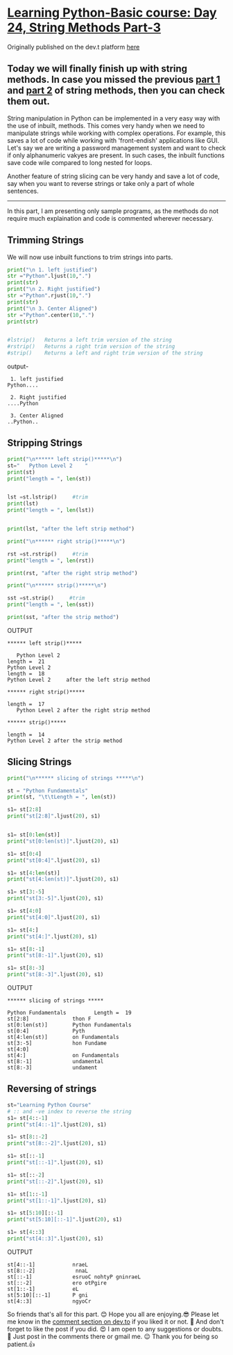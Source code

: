 # [Learning Python-Basic course: Day 24, String Methods Part-3](https://dev.to/aatmaj/learning-python-basic-course-day-24-string-methods-part-3-1mg9)

Originally published on the dev.t platform [here](https://dev.to/aatmaj/learning-python-basic-course-day-24-string-methods-part-3-1mg9)

## Today we will finally finish up with string methods. In case you missed the previous [part 1](https://dev.to/aatmaj/learning-python-basic-course-day-22-string-methods-part-1-9j8) and [part 2](https://dev.to/aatmaj/day-23-fi9) of string methods, then you can check them out.

String manipulation in Python can be implemented in a very easy way with the use of inbuilt, methods. This comes very handy when we need to manipulate strings while working with complex operations. For example, this saves a lot of code while working with 'front-endish' applications like GUI. Let's say we are writing a password management system and want to check if only alphanumeric vakyes are present. In such cases, the inbuilt functions save code wile compared to long nested for loops.

Another feature of string slicing can be very handy and save a lot of code, say when you want to reverse strings or take only a part of whole sentences.

---

In this part, I am presenting only sample programs, as the methods do not require much explaination and code is commented wherever necessary.

## Trimming Strings

We will now use inbuilt functions to trim strings into parts.

```python
print("\n 1. left justified")
str ="Python".ljust(10,".")
print(str)
print("\n 2. Right justified")
str ="Python".rjust(10,".")
print(str)
print("\n 3. Center Aligned")
str ="Python".center(10,".")
print(str)


#lstrip()	Returns a left trim version of the string
#rstrip()	Returns a right trim version of the string
#strip()	Returns a left and right trim version of the string


```

output-

```
 1. left justified
Python....

 2. Right justified
....Python

 3. Center Aligned
..Python..

```

## Stripping Strings

```python
print("\n****** left strip()*****\n")
st="   Python Level 2    "
print(st)
print("length = ", len(st))


lst =st.lstrip()     #trim
print(lst)
print("length = ", len(lst))


print(lst, "after the left strip method")

print("\n****** right strip()*****\n")

rst =st.rstrip()     #trim
print("length = ", len(rst))

print(rst, "after the right strip method")

print("\n****** strip()*****\n")

sst =st.strip()     #trim
print("length = ", len(sst))

print(sst, "after the strip method")
```

OUTPUT

```
****** left strip()*****

   Python Level 2
length =  21
Python Level 2
length =  18
Python Level 2     after the left strip method

****** right strip()*****

length =  17
   Python Level 2 after the right strip method

****** strip()*****

length =  14
Python Level 2 after the strip method

```

## Slicing Strings

```python
print("\n****** slicing of strings *****\n")

st = "Python Fundamentals"
print(st, "\t\tLength = ", len(st))

s1= st[2:8]
print("st[2:8]".ljust(20), s1)


s1= st[0:len(st)]
print("st[0:len(st)]".ljust(20), s1)

s1= st[0:4]
print("st[0:4]".ljust(20), s1)

s1= st[4:len(st)]
print("st[4:len(st)]".ljust(20), s1)

s1= st[3:-5]
print("st[3:-5]".ljust(20), s1)

s1= st[4:0]
print("st[4:0]".ljust(20), s1)

s1= st[4:]
print("st[4:]".ljust(20), s1)

s1= st[8:-1]
print("st[8:-1]".ljust(20), s1)

s1= st[8:-3]
print("st[8:-3]".ljust(20), s1)
```

OUTPUT

```
****** slicing of strings *****

Python Fundamentals 		Length =  19
st[2:8]              thon F
st[0:len(st)]        Python Fundamentals
st[0:4]              Pyth
st[4:len(st)]        on Fundamentals
st[3:-5]             hon Fundame
st[4:0]
st[4:]               on Fundamentals
st[8:-1]             undamental
st[8:-3]             undament

```

## Reversing of strings

```python
st="Learning Python Course"
# :: and -ve index to reverse the string
s1= st[4::-1]
print("st[4::-1]".ljust(20), s1)

s1= st[8::-2]
print("st[8::-2]".ljust(20), s1)

s1= st[::-1]
print("st[::-1]".ljust(20), s1)

s1= st[::-2]
print("st[::-2]".ljust(20), s1)

s1= st[1::-1]
print("st[1::-1]".ljust(20), s1)

s1= st[5:10][::-1]
print("st[5:10][::-1]".ljust(20), s1)

s1= st[4::3]
print("st[4::3]".ljust(20), s1)


```

OUTPUT

```
st[4::-1]            nraeL
st[8::-2]             nnaL
st[::-1]             esruoC nohtyP gninraeL
st[::-2]             ero otPgire
st[1::-1]            eL
st[5:10][::-1]       P gni
st[4::3]             ngyoCr
```

So friends that's all for this part. 😊 Hope you all are enjoying.😎 Please let me know in the [comment section on dev.to](https://dev.to/aatmaj/learning-python-basic-course-day-24-string-methods-part-3-1mg9) if you liked it or not. 🧐 And don't forget to like the post if you did. 😍 I am open to any suggestions or doubts. 🤠 Just post in the comments there or gmail me. 😉
Thank you for being so patient.👍
